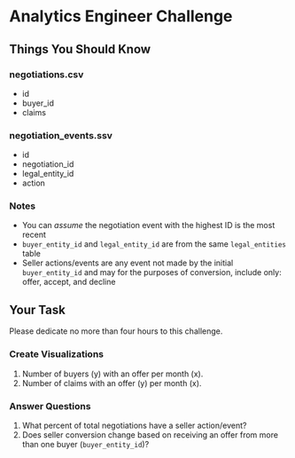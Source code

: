 # Analytics Engineer Challenge

## Things You Should Know

### negotiations.csv
- id
- buyer_id
- claims

### negotiation_events.ssv
- id
- negotiation_id
- legal_entity_id
- action

### Notes
- You can *assume* the negotiation event with the highest ID is the most recent
- `buyer_entity_id` and `legal_entity_id` are from the same `legal_entities` table
- Seller actions/events are any event not made by the initial `buyer_entity_id` and may for the purposes of conversion, include only: offer, accept, and decline

## Your Task
Please dedicate no more than four hours to this challenge.

### Create Visualizations
1. Number of buyers (y) with an offer per month (x).
2. Number of claims with an offer (y) per month (x).

### Answer Questions
1. What percent of total negotiations have a seller action/event?
2. Does seller conversion change based on receiving an offer from more than one buyer (`buyer_entity_id`)?
